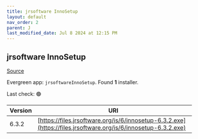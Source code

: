 ```yaml
---
title: jrsoftware InnoSetup
layout: default
nav_order: 2
parent: J
last_modified_date: Jul 8 2024 at 12:15 PM
---
```


## jrsoftware InnoSetup

[Source](https://www.innosetup.com)

Evergreen app: `jrsoftwareInnoSetup`. Found **1** installer.

Last check: 🟢

| Version | URI                                                                                                            |
| ------- | -------------------------------------------------------------------------------------------------------------- |
| 6.3.2   | [https://files.jrsoftware.org/is/6/innosetup-6.3.2.exe](https://files.jrsoftware.org/is/6/innosetup-6.3.2.exe) |
